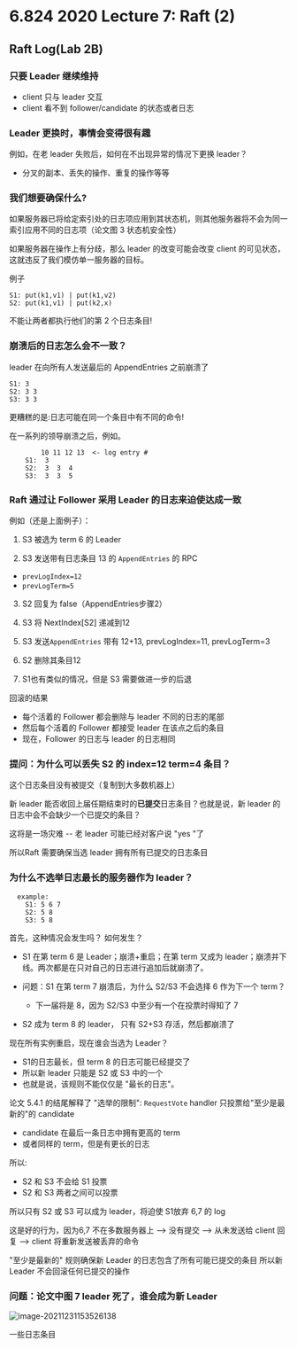 # 6.824 2020 Lecture 7: Raft (2)

## Raft Log(Lab 2B)

### 只要 Leader 继续维持

- client 只与 leader 交互
- client 看不到 follower/candidate 的状态或者日志

### Leader 更换时，事情会变得很有趣

例如，在老 leader 失败后，如何在不出现异常的情况下更换 leader？

- 分叉的副本、丢失的操作、重复的操作等等

### 我们想要确保什么?

如果服务器已将给定索引处的日志项应用到其状态机，则其他服务器将不会为同一索引应用不同的日志项（论文图 3 状态机安全性）

如果服务器在操作上有分歧，那么 leader 的改变可能会改变 client 的可见状态，这就违反了我们模仿单一服务器的目标。

例子

    S1: put(k1,v1) | put(k1,v2) 
    S2: put(k1,v1) | put(k2,x) 

不能让两者都执行他们的第 2 个日志条目!

### 崩溃后的日志怎么会不一致？

leader 在向所有人发送最后的 AppendEntries 之前崩溃了

    S1: 3
    S2: 3 3
    S3: 3 3

更糟糕的是:日志可能在同一个条目中有不同的命令!

在一系列的领导崩溃之后，例如。

```
        10 11 12 13  <- log entry #
    S1:  3
    S2:  3  3  4
    S3:  3  3  5
```

### Raft 通过让 Follower 采用 Leader 的日志来迫使达成一致

例如（还是上面例子）：

1. S3 被选为 term 6 的 Leader

2. S3 发送带有日志条目 13 的 `AppendEntries` 的 RPC

- `prevLogIndex=12`
- `prevLogTerm=5`

3. S2 回复为 false（AppendEntries步骤2）
4. S3 将 NextIndex[S2] 递减到12

5. S3 发送`AppendEntries` 带有 12+13, prevLogIndex=11, prevLogTerm=3

6. S2 删除其条目12

7. S1也有类似的情况，但是 S3 需要做进一步的后退

回滚的结果

- 每个活着的 Follower 都会删除与 leader 不同的日志的尾部
- 然后每个活着的 Follower 都接受 leader 在该点之后的条目
- 现在，Follower 的日志与 leader 的日志相同

### 提问：为什么可以丢失 S2 的 index=12 term=4 条目？

这个日志条目没有被提交（复制到大多数机器上）

新 leader 能否收回上届任期结束时的**已提交**日志条目？也就是说，新 leader 的日志中会不会缺少一个已提交的条目？

这将是一场灾难 -- 老 leader 可能已经对客户说 "yes "了

所以Raft 需要确保当选 leader 拥有所有已提交的日志条目

### 为什么不选举日志最长的服务器作为 leader？

```
  example:
    S1: 5 6 7
    S2: 5 8
    S3: 5 8
```

首先，这种情况会发生吗？ 如何发生？

- S1 在第 term 6 是 Leader；崩溃+重启；在第 term 又成为 leader；崩溃并下线。两次都是在只对自己的日志进行追加后就崩溃了。

- 问题：S1 在第 term 7 崩溃后，为什么 S2/S3 不会选择 6 作为下一个 term？
  - 下一届将是 8，因为 S2/S3 中至少有一个在投票时得知了 7
- S2 成为 term 8 的 leader， 只有 S2+S3 存活，然后都崩溃了

现在所有实例重启，现在谁会当选为 Leader？
  - S1的日志最长，但 term 8 的日志可能已经提交了
  - 所以新 leader 只能是 S2 或 S3 中的一个
  - 也就是说，该规则不能仅仅是 "最长的日志"。

论文 5.4.1 的结尾解释了 "选举的限制": `RequestVote` handler 只投票给"至少是最新的"的 candidate

- candidate 在最后一条日志中拥有更高的 term
- 或者同样的 term，但是有更长的日志

所以:
 
- S2 和 S3 不会给 S1 投票
- S2 和 S3 两者之间可以投票

所以只有 S2 或 S3 可以成为 leader，将迫使 S1放弃 6,7 的 log

这是好的行为，因为6,7 不在多数服务器上 --> 没有提交 --> 从未发送给 client 回复 --> client 将重新发送被丢弃的命令

"至少是最新的" 规则确保新 Leader 的日志包含了所有可能已提交的条目 所以新 Leader 不会回滚任何已提交的操作

### 问题：论文中图 7 leader 死了，谁会成为新 Leader

![image-20211231153526138](http://ganghuan.oss-cn-shenzhen.aliyuncs.com/img/image-20211231153526138-2021-12-31.png)

一些日志条目


